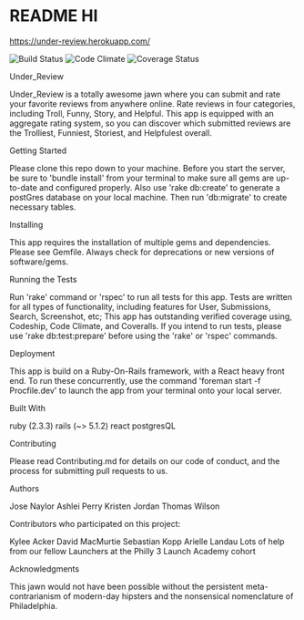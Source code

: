 # README HI

https://under-review.herokuapp.com/


![Build Status](https://codeship.com/projects/fd594640-7491-0135-5e9a-22a90e89452a/status?branch=master)
![Code Climate](https://codeclimate.com/github/Jose-N/under_review.png)
![Coverage Status](https://coveralls.io/repos/github/Jose-N/under_review/badge.svg?branch=master)



Under_Review

Under_Review is a totally awesome jawn where you can submit and rate your favorite reviews from anywhere online.  Rate reviews in four categories, including Troll, Funny, Story, and Helpful. This app is equipped with an aggregate rating system, so you can discover which submitted reviews are the Trolliest, Funniest, Storiest, and Helpfulest overall.

Getting Started

Please clone this repo down to your machine.  Before you start the server, be sure to 'bundle install' from your terminal to make sure all gems are up-to-date and configured properly.  Also use 'rake db:create' to generate a postGres database on your local machine.  Then run 'db:migrate' to create necessary tables.

Installing

This app requires the installation of multiple gems and dependencies.  Please see Gemfile. Always check for deprecations or new versions of software/gems.

Running the Tests

Run 'rake' command or 'rspec' to run all tests for this app.  Tests are written for all types of functionality, including features for User, Submissions, Search, Screenshot, etc; This app has outstanding verified coverage using, Codeship, Code Climate, and Coveralls. If you intend to run tests, please use 'rake db:test:prepare' before using the 'rake' or 'rspec' commands.  

Deployment

This app is build on a Ruby-On-Rails framework, with a React heavy front end.  To run these concurrently, use the command 'foreman start -f Procfile.dev' to launch the app from your terminal onto your local server.

Built With

ruby (2.3.3)
rails (~> 5.1.2)
react
postgresQL


Contributing

Please read Contributing.md for details on our code of conduct, and the process for submitting pull requests to us.

Authors

Jose Naylor
Ashlei Perry
Kristen Jordan
Thomas Wilson

Contributors who participated on this project:

Kylee Acker
David MacMurtie
Sebastian Kopp
Arielle Landau
Lots of help from our fellow Launchers at the Philly 3 Launch Academy cohort

Acknowledgments

This jawn would not have been possible without the persistent meta-contrarianism of modern-day hipsters and the nonsensical nomenclature of Philadelphia.
